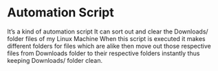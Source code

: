 # Automation Script
It’s a kind of automation script
It can sort out and clear the Downloads/ folder files of my Linux Machine
When this script is executed it makes different folders for files which are alike then move out those respective files from Downloads folder to their respective folders instantly thus keeping Downloads/ folder clean. 
